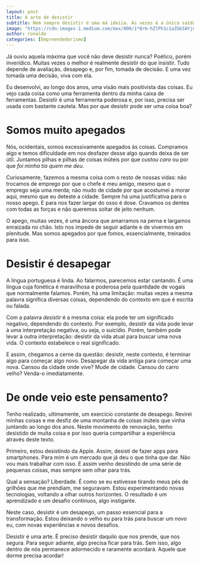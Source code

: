 ```yaml
---
layout: post
title: A arte de desistir
subtitle: Nem sempre desistir é uma má ideiia. Às vezes é a única saída.
image: "https://cdn-images-1.medium.com/max/800/1*Qrm-hZlPh1c1aZGbSAYjuw.jpeg"
author: ronaldo
categories: [Empreendedorismo]
---
```


Já ouviu aquela máxima que você não deve desistir nunca? Poético, porém
inverídico. Muitas vezes o melhor é realmente desistir do que insistir. Tudo
depende de avaliação, desapego e, por fim, tomada de decisão. E uma vez tomada
uma decisão, viva com ela.

Eu desenvolvi, ao longo dos anos, uma visão mais positivista das coisas. Eu vejo
cada coisa como uma ferramenta dentro da minha caixa de ferramentas. Desistir é
uma ferramenta poderosa e, por isso, precisa ser usada com bastante cautela. Mas
por que desistir pode ser uma coisa boa?

# Somos muito apegados

Nós, ocidentais, somos excessivamente apegados às coisas. Compramos algo e temos
dificuldade em nos desfazer desse algo quando deixa de ser útil. Juntamos pilhas
e pilhas de coisas inúteis por que *custou caro* ou por que *foi minha tia quem
me deu*.

Curiosamente, fazemos a mesma coisa com o resto de nossas vidas: não trocamos de
emprego por que o chefe é meu amigo, mesmo que o emprego seja uma merda; não
mudo de cidade por que acostumei a morar aqui, mesmo que eu deteste a cidade.
Sempre há uma justificativa para o nosso apego. E para nos fazer largar do osso
é dose. Cravamos os dentes com todas as forças e não queremos soltar de jeito
nenhum.

O apego, muitas vezes, é uma âncora que amarramos na perna e largamos enraizada
no chão. Isto nos impede de seguir adiante e de vivermos em plenitude. Mas somos
apegados por que fomos, essencialmente, treinados para isso.

# Desistir é desapegar

A língua portuguesa é linda. Ao falarmos, parecemos estar cantando. É uma língua
cuja fonética é maravilhosa e poderosa pela quantidade de vogais que normalmente
falamos. Porém, há uma limitação: muitas vezes a mesma palavra significa
diversas coisas, dependendo do contexto em que é escrita ou falada.

Com a palavra *desistir* é a mesma coisa: ela pode ter um significado negativo,
dependendo do contexto. Por exemplo, desistir da vida pode levar à uma
interpretação negativa, ou seja, o suicídio. Porém, também pode levar à outra
interpretação: desistir da vida atual para buscar uma nova vida. O contexto
estabelece o real significado.

E assim, chegamos a cerne da questão: desistir, neste contexto, é terminar algo
para começar algo novo. Desapegar da vida antiga para começar uma nova. Cansou
da cidade onde vive? Mude de cidade. Cansou do carro velho? Venda-o
imediatamente.

# De onde veio este pensamento?

Tenho realizado, ultimamente, um exercício constante de desapego. Revirei minhas
coisas e me desfiz de uma montanha de coisas inúteis que vinha juntando ao longo
dos anos. Neste movimento de renovação, tenho desistido de muita coisa e por
isso queria compartilhar a experiência através deste texto.

Primeiro, estou desistindo da Apple. Assim, desisti de fazer apps para
smartphones. Para mim é um mercado que já deu o que tinha que dar. Não vou mais
trabalhar com isso. E assim venho desistindo de uma série de pequenas coisas,
mas sempre sem olhar para trás.

Qual a sensação? Liberdade. É como se eu estivesse tirando meus pés de
grilhões que me prendiam, me seguravam. Estou experimentando novas
tecnologias, voltando a olhar outros horizontes. O resultado é um
aprendizado e um desafio contínuos, algo instigante.

Neste caso, desistir é um desapego, um passo essencial para a
transformação. Estou deixando o velho eu para trás para buscar um novo
eu, com novas experiências e novos desafios.

Desistir é uma arte. É preciso desistir daquilo que nos prende, que nos segura.
Para seguir adiante, algo precisa ficar para trás. Sem isso, algo dentro de nós
permanece adormecido e raramente acordará. Aquele que dorme precisa acordar!

